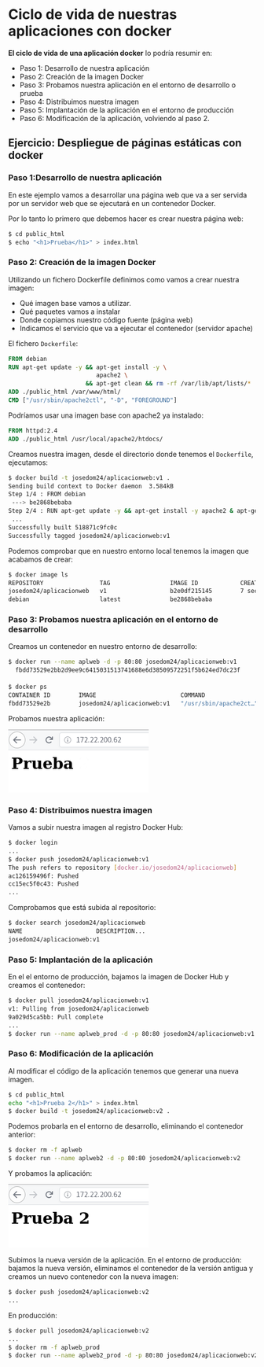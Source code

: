 # Ciclo de vida de nuestras aplicaciones con docker

**El ciclo de vida de una aplicación docker** lo podría resumir en:

* Paso 1: Desarrollo de nuestra aplicación
* Paso 2: Creación de la imagen Docker
* Paso 3: Probamos nuestra aplicación en el entorno de desarrollo o prueba
* Paso 4: Distribuimos nuestra imagen
* Paso 5: Implantación de la aplicación en el entorno de producción
* Paso 6: Modificación de la aplicación, volviendo al paso 2.

## Ejercicio: Despliegue de páginas estáticas con docker

### Paso 1:Desarrollo de nuestra aplicación

En este ejemplo vamos a desarrollar una página web que va a ser servida por un servidor web que se ejecutará en un contenedor Docker.

Por lo tanto lo primero que debemos hacer es crear nuestra página web:

```bash
$ cd public_html
$ echo "<h1>Prueba</h1>" > index.html
```

### Paso 2: Creación de la imagen Docker

Utilizando un fichero Dockerfile definimos como vamos a crear nuestra imagen:

* Qué imagen base vamos a utilizar.
* Qué paquetes vamos a instalar
* Donde copiamos nuestro código fuente (página web)
* Indicamos el servicio que va a ejecutar el contenedor (servidor apache)

El fichero `Dockerfile`:

```Dockerfile
FROM debian
RUN apt-get update -y && apt-get install -y \
                         apache2 \
                      && apt-get clean && rm -rf /var/lib/apt/lists/*
ADD ./public_html /var/www/html/
CMD ["/usr/sbin/apache2ctl", "-D", "FOREGROUND"]
```

Podríamos usar una imagen base con apache2 ya instalado:

```Dockerfile
FROM httpd:2.4
ADD ./public_html /usr/local/apache2/htdocs/
```
Creamos nuestra imagen, desde el directorio donde tenemos el `Dockerfile`, ejecutamos:

```bash
$ docker build -t josedom24/aplicacionweb:v1 .
Sending build context to Docker daemon  3.584kB
Step 1/4 : FROM debian
 ---> be2868bebaba
Step 2/4 : RUN apt-get update -y && apt-get install -y apache2 & apt-get clean && rm -rf /var/lib/apt/lists/*
 ...
Successfully built 518871c9fc0c
Successfully tagged josedom24/aplicacionweb:v1
```
Podemos comprobar que en nuestro entorno local tenemos la imagen que acabamos de crear:

```bash
$ docker image ls
REPOSITORY                TAG                 IMAGE ID            CREATED             SIZE
josedom24/aplicacionweb   v1                  b2e0df215145        7 seconds ago       204MB
debian                    latest              be2868bebaba  
```

### Paso 3: Probamos nuestra aplicación en el entorno de desarrollo

Creamos un contenedor en nuestro entorno de desarrollo:

```bash
$ docker run --name aplweb -d -p 80:80 josedom24/aplicacionweb:v1
  fbdd73529e2bb2d9ee9c6415031513741688e6d38509572251f5b624ed7dc23f
  
$ docker ps
CONTAINER ID        IMAGE                        COMMAND                    CREATED             STATUS              PORTS                NAMES
fbdd73529e2b        josedom24/aplicacionweb:v1   "/usr/sbin/apache2ct…"   6 seconds ago       Up 5 seconds        0.0.0.0:80->80/tcp   aplweb
```
Probamos nuestra aplicación:

![docker](img/ciclo1.png)

### Paso 4: Distribuimos nuestra imagen

Vamos a subir nuestra imagen al registro Docker Hub:

```bash
$ docker login
...
$ docker push josedom24/aplicacionweb:v1
The push refers to repository [docker.io/josedom24/aplicacionweb]
ac126159496f: Pushed 
cc15ec5f0c43: Pushed 
...
```

Comprobamos que está subida al repositorio:

```bash
$ docker search josedom24/aplicacionweb
NAME                     DESCRIPTION...
josedom24/aplicacionweb:v1
```

### Paso 5: Implantación de la aplicación

En el el entorno de producción, bajamos la imagen de Docker Hub y creamos el contenedor:

```bash
$ docker pull josedom24/aplicacionweb:v1
v1: Pulling from josedom24/aplicacionweb
9a029d5ca5bb: Pull complete 
...
$ docker run --name aplweb_prod -d -p 80:80 josedom24/aplicacionweb:v1
```

### Paso 6: Modificación de la aplicación

Al modificar el código de la aplicación tenemos que generar una nueva imagen.

```bash
$ cd public_html
echo "<h1>Prueba 2</h1>" > index.html
$ docker build -t josedom24/aplicacionweb:v2 .
```
Podemos probarla en el entorno de desarrollo, eliminando el contenedor anterior:

```bash
$ docker rm -f aplweb
$ docker run --name aplweb2 -d -p 80:80 josedom24/aplicacionweb:v2
```

Y probamos la aplicación:

![docker](img/ciclo2.png)

Subimos la nueva versión de la aplicación. En el entorno de producción: bajamos la nueva versión, eliminamos el contenedor de la versión antigua y creamos un nuevo contenedor con la nueva imagen:

```bash
$ docker push josedom24/aplicacionweb:v2
...
```

En producción:

```bash
$ docker pull josedom24/aplicacionweb:v2
...
$ docker rm -f aplweb_prod
$ docker run --name aplweb2_prod -d -p 80:80 josedom24/aplicacionweb:v2
```
